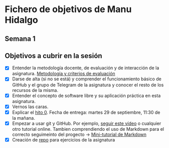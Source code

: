 # Fichero de objetivos de Manu Hidalgo

## Semana 1 
## Objetivos a cubrir en la sesión

- [x] Entender la metodología docente, de evaluación y de interacción de la asignatura. [Metodología y criterios de evaluación](https://github.com/JJ/IV-20-21/blob/master/Metodolog%C3%ADa_y_criterios_de_evaluaci%C3%B3n.md)
- [x] Darse de alta (si no se está) y comprender el funcionamiento básico de GitHub y el grupo de Telegram de la asignatura y conocer el resto de los recursos de la misma.
- [x] Entender el concepto de software libre y su aplicación práctica en esta asignatura.
- [x] Vernos las caras.
- [x] Explicar el [hito 0](http://jj.github.io/IV/documentos/proyecto/0.Repositorio). Fecha de entrega: martes 29 de septiembre, 11:30 de la mañana.
- [x] Empezar a usar git y GitHub. Por ejemplo, [seguir este vídeo](https://www.youtube.com/watch?v=gmXyJI01qa8) o cualquier otro tutorial online. Tambien comprendiendo el uso de Markdown para el correcto seguimeinto del progecto -> [Mini-tutorial de Markdown](http://jj.github.io/IV/documentos/seminarios/tutorial)
- [x] Creación de [repo](https://github.com/venrra/IV-20-21-Ejercicios) para ejercicios de la asignatura